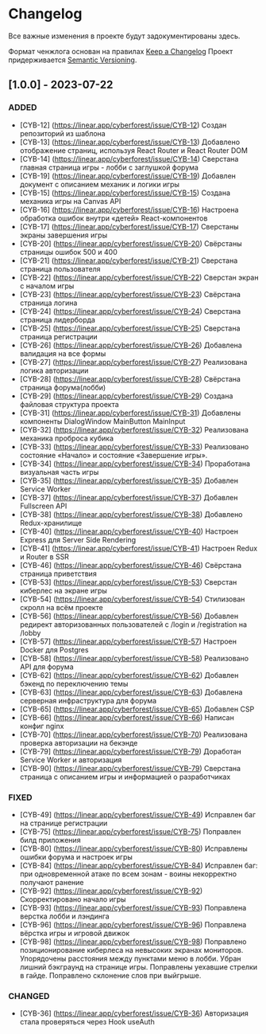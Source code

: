 # Changelog

Все важные изменения в проекте будут задокументированы здесь.

Формат ченжлога основан на правилах [Keep a Changelog](http://keepachangelog.com/en/1.0.0/)
Проект придерживается [Semantic Versioning](https://semver.org/spec/v2.0.0.html).

## [1.0.0] - 2023-07-22

### ADDED
- [CYB-12] (https://linear.app/cyberforest/issue/CYB-12) Создан репозиторий из шаблона
- [CYB-13] (https://linear.app/cyberforest/issue/CYB-13) Добавлено отображение страниц, используя React Router и React Router DOM
- [CYB-14] (https://linear.app/cyberforest/issue/CYB-14) Сверстана главная страница игры - лобби с заглушкой форума
- [CYB-19] (https://linear.app/cyberforest/issue/CYB-19) Добавлен документ с описанием механик и логики игры
- [CYB-15] (https://linear.app/cyberforest/issue/CYB-15) Создана механика игры на Canvas API
- [CYB-16] (https://linear.app/cyberforest/issue/CYB-16) Настроена обработка ошибок внутри «детей» React-компонентов
- [CYB-17] (https://linear.app/cyberforest/issue/CYB-17) Сверстаны экраны завершения игры
- [CYB-20] (https://linear.app/cyberforest/issue/CYB-20) Свёрстаны страницы ошибок 500 и 400
- [CYB-21] (https://linear.app/cyberforest/issue/CYB-21) Сверстана страница пользователя
- [CYB-22] (https://linear.app/cyberforest/issue/CYB-22) Сверстан экран с началом игры
- [CYB-23] (https://linear.app/cyberforest/issue/CYB-23) Свёрстана страница логина
- [CYB-24] (https://linear.app/cyberforest/issue/CYB-24) Сверстана страница лидерборда
- [CYB-25] (https://linear.app/cyberforest/issue/CYB-25) Сверстана страница регистрации
- [CYB-26] (https://linear.app/cyberforest/issue/CYB-26) Добавлена валидация на все формы
- [CYB-27] (https://linear.app/cyberforest/issue/CYB-27) Реализована логика авторизации
- [CYB-28] (https://linear.app/cyberforest/issue/CYB-28) Свёрстана страница форума(лобби)
- [CYB-29] (https://linear.app/cyberforest/issue/CYB-29) Создана файловая структура проекта
- [CYB-31] (https://linear.app/cyberforest/issue/CYB-31) Добавлены компоненты DialogWindow MainButton MainInput
- [CYB-32] (https://linear.app/cyberforest/issue/CYB-32) Реализована механика проброса кубика
- [CYB-33] (https://linear.app/cyberforest/issue/CYB-33) Реализовано состояние «Начало» и состояние «Завершение игры».
- [CYB-34] (https://linear.app/cyberforest/issue/CYB-34) Проработана визуальная часть игры
- [CYB-35] (https://linear.app/cyberforest/issue/CYB-35) Добавлен Service Worker
- [CYB-37] (https://linear.app/cyberforest/issue/CYB-37) Добавлен Fullscreen API
- [CYB-38] (https://linear.app/cyberforest/issue/CYB-38) Добавлено Redux-хранилище
- [CYB-40] (https://linear.app/cyberforest/issue/CYB-40) Настроен Express для Server Side Rendering
- [CYB-41] (https://linear.app/cyberforest/issue/CYB-41) Настроен Redux и Router в SSR
- [CYB-46] (https://linear.app/cyberforest/issue/CYB-46) Свёрстана страница приветствия
- [CYB-53] (https://linear.app/cyberforest/issue/CYB-53) Сверстан киберлес на экране игры
- [CYB-54] (https://linear.app/cyberforest/issue/CYB-54) Стилизован скролл на всём проекте
- [CYB-56] (https://linear.app/cyberforest/issue/CYB-56) Добавлен редирект авторизованных пользователей с /login и /registration на /lobby
- [CYB-57] (https://linear.app/cyberforest/issue/CYB-57) Настроен Docker для Postgres
- [CYB-58] (https://linear.app/cyberforest/issue/CYB-58) Реализовано API для форума
- [CYB-62] (https://linear.app/cyberforest/issue/CYB-62) Добавлен бэкенд по переключению темы
- [CYB-63] (https://linear.app/cyberforest/issue/CYB-63) Добавлена серверная инфраструктура для форума
- [CYB-65] (https://linear.app/cyberforest/issue/CYB-65) Добавлен CSP
- [CYB-66] (https://linear.app/cyberforest/issue/CYB-66) Написан конфиг nginx
- [CYB-70] (https://linear.app/cyberforest/issue/CYB-70) Реализована проверка авторизации на бекэнде
- [CYB-79] (https://linear.app/cyberforest/issue/CYB-79) Доработан Service Worker и авторизация
- [CYB-90] (https://linear.app/cyberforest/issue/CYB-79) Сверстана страница с описанием игры и информацией о разработчиках
 
### FIXED
- [CYB-49] (https://linear.app/cyberforest/issue/CYB-49) Исправлен баг на странице регистрации
- [CYB-75] (https://linear.app/cyberforest/issue/CYB-75) Поправлен билд приложения
- [CYB-80] (https://linear.app/cyberforest/issue/CYB-80) Исправлены ошибки форума и настроек игры
- [CYB-84] (https://linear.app/cyberforest/issue/CYB-84) Исправлен баг: при одновременной атаке по всем зонам - воины некорректно получают ранение
- [CYB-92] (https://linear.app/cyberforest/issue/CYB-92) Скорректировано начало игры
- [CYB-93] (https://linear.app/cyberforest/issue/CYB-93) Поправлена верстка лобби и лэндинга
- [CYB-96] (https://linear.app/cyberforest/issue/CYB-96) Поправлена вёрстка игры и игровой движок
- [CYB-98] (https://linear.app/cyberforest/issue/CYB-98) Поправлено позиционирование киберлеса на невысоких экранах мониторов. Упорядочены расстояния между пунктами меню в лобби. Убран лишний бэкграунд на странице игры. Поправлены уехавшие стрелки в гайде. Поправлено склонение слов при выйгрыше.

### CHANGED
- [CYB-36] (https://linear.app/cyberforest/issue/CYB-36) Авторизация стала проверяться через Hook useAuth
